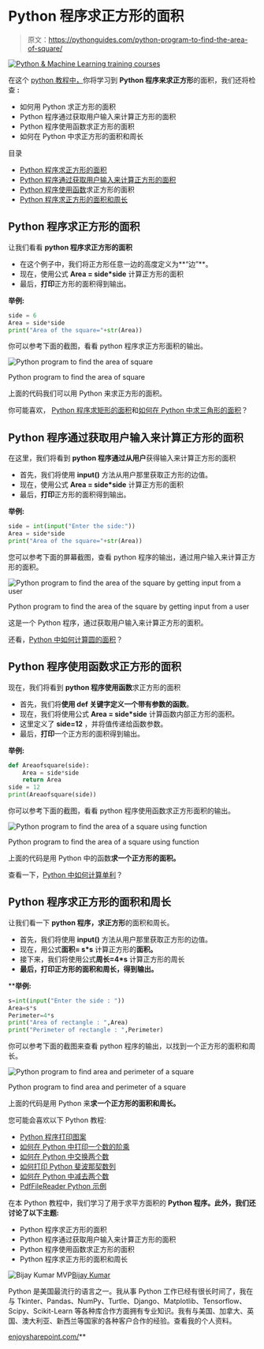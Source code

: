# Python 程序求正方形的面积

> 原文：<https://pythonguides.com/python-program-to-find-the-area-of-square/>

[![Python & Machine Learning training courses](img/49ec9c6da89a04c9f45bab643f8c765c.png)](https://sharepointsky.teachable.com/p/python-and-machine-learning-training-course)

在这个 [python 教程中，](https://pythonguides.com/python-hello-world-program/)你将学习到 **Python 程序来求正方形**的面积，我们还将检查 **:**

*   如何用 Python 求正方形的面积
*   Python 程序通过获取用户输入来计算正方形的面积
*   Python 程序使用函数求正方形的面积
*   如何在 Python 中求正方形的面积和周长

目录

[](#)

*   [Python 程序求正方形的面积](#Python_program_to_find_the_area_of_square "Python program to find the area of square")
*   [Python 程序通过获取用户输入来计算正方形的面积](#Python_program_to_find_area_of_a_square_by_getting_input_from_a_user "Python program to find area of a square by getting input from a user")
*   [Python 程序使用函数](#Python_program_to_find_area_of_a_square_using_function "Python program to find area of a square using function")求正方形的面积
*   [Python 程序求正方形的面积和周长](#Python_program_to_find_area_and_perimeter_of_a_square "Python program to find area and perimeter of a square")

## Python 程序求正方形的面积

让我们看看 **python 程序求正方形的面积**

*   在这个例子中，我们将正方形任意一边的高度定义为**“边”**。
*   现在，使用公式 **Area = side*side** 计算正方形的面积
*   最后，**打印**正方形的面积得到输出。

**举例:**

```py
side = 6
Area = side*side
print("Area of the square="+str(Area))
```

你可以参考下面的截图，看看 python 程序求正方形面积的输出。

![Python program to find the area of square](img/9c45f1eac5d6970ea50880866dcf6c51.png "Python program to find the area of square")

Python program to find the area of square

上面的代码我们可以用 Python 来求正方形的面积。

你可能喜欢， [Python 程序求矩形的面积](https://pythonguides.com/python-program-to-find-an-area-of-a-rectangle/)和[如何在 Python 中求三角形的面积](https://pythonguides.com/find-area-of-a-triangle-in-python/)？

## Python 程序通过获取用户输入来计算正方形的面积

在这里，我们将看到 **python 程序通过从用户**获得输入来计算正方形的面积

*   首先，我们将使用 **input()** 方法从用户那里获取正方形的边值。
*   现在，使用公式 **Area = side*side** 计算正方形的面积
*   最后，**打印**正方形的面积得到输出。

**举例:**

```py
side = int(input("Enter the side:"))
Area = side*side
print("Area of the square="+str(Area))
```

您可以参考下面的屏幕截图，查看 python 程序的输出，通过用户输入来计算正方形的面积。

![Python program to find the area of the square by getting input from a user](img/15643df6f8e50773d215a78c9bc3fd08.png "Python program to find the area of the square by getting input from a user")

Python program to find the area of the square by getting input from a user

这是一个 Python 程序，通过获取用户输入来计算正方形的面积。

还看，[Python 中如何计算圆的面积](https://pythonguides.com/calculate-area-of-a-circle-in-python/)？

## Python 程序使用函数求正方形的面积

现在，我们将看到 **python 程序使用函数**求正方形的面积

*   首先，我们将**使用 def 关键字定义一个带有参数的函数**。
*   现在，我们将使用公式 **Area = side*side** 计算函数内部正方形的面积。
*   这里定义了 **side=12** ，并将值传递给函数参数。
*   最后，**打印**一个正方形的面积得到输出。

**举例:**

```py
def Areaofsquare(side):
    Area = side*side 
    return Area
side = 12
print(Areaofsquare(side))
```

你可以参考下面的截图，看看 python 程序使用函数求正方形面积的输出。

![Python program to find the area of a square using function](img/9ce07cbf91c26d17feba2ac07f58c3af.png "Python program to find the area of a square using function")

Python program to find the area of a square using function

上面的代码是用 Python 中的函数**求一个正方形的面积。**

查看一下，[Python 中如何计算单利](https://pythonguides.com/calculate-simple-interest-in-python/)？

## Python 程序求正方形的面积和周长

让我们看一下 **python 程序，求正方形**的面积和周长。

*   首先，我们将使用 **input()** 方法从用户那里获取正方形的边值。
*   现在，用公式**面积= s*s** 计算正方形的**面积。**
*   接下来，我们将使用公式**周长=4*s** 计算正方形的周长
*   **最后，**打印**正方形的面积和周长，得到输出。**

 ****举例:**

```py
s=int(input("Enter the side : "))
Area=s*s
Perimeter=4*s
print("Area of rectangle : ",Area)
print("Perimeter of rectangle : ",Perimeter)
```

你可以参考下面的截图来查看 python 程序的输出，以找到一个正方形的面积和周长。

![Python program to find area and perimeter of a square](img/5d2ab777781b2a78f8a3e59819981764.png "Python program to find area and perimeter of a square")

Python program to find area and perimeter of a square

上面的代码是用 Python 来**求一个正方形的面积和周长。**

您可能会喜欢以下 Python 教程:

*   [Python 程序打印图案](https://pythonguides.com/print-pattern-in-python/)
*   [如何在 Python 中打印一个数的阶乘](https://pythonguides.com/factorial-of-a-number-in-python/)
*   [如何在 Python 中交换两个数](https://pythonguides.com/swap-two-numbers-in-python/)
*   [如何打印 Python 斐波那契数列](https://pythonguides.com/python-fibonacci-series/)
*   [如何在 Python 中减去两个数](https://pythonguides.com/subtract-two-numbers-in-python/)
*   [PdfFileReader Python 示例](https://pythonguides.com/pdffilereader-python-example/)

在本 Python 教程中，我们学习了用于求平方面积的 **Python 程序。此外，我们还讨论了以下主题:**

*   Python 程序求正方形的面积
*   Python 程序通过获取用户输入来计算正方形的面积
*   Python 程序使用函数求正方形的面积
*   Python 程序求正方形的面积和周长

![Bijay Kumar MVP](img/9cb1c9117bcc4bbbaba71db8d37d76ef.png "Bijay Kumar MVP")[Bijay Kumar](https://pythonguides.com/author/fewlines4biju/)

Python 是美国最流行的语言之一。我从事 Python 工作已经有很长时间了，我在与 Tkinter、Pandas、NumPy、Turtle、Django、Matplotlib、Tensorflow、Scipy、Scikit-Learn 等各种库合作方面拥有专业知识。我有与美国、加拿大、英国、澳大利亚、新西兰等国家的各种客户合作的经验。查看我的个人资料。

[enjoysharepoint.com/](https://enjoysharepoint.com/)[](https://www.facebook.com/fewlines4biju "Facebook")[](https://www.linkedin.com/in/fewlines4biju/ "Linkedin")[](https://twitter.com/fewlines4biju "Twitter")**